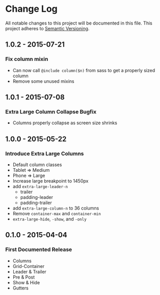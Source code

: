 # Change Log
All notable changes to this project will be documented in this file.
This project adheres to [Semantic Versioning](http://semver.org/).

## 1.0.2 - 2015-07-21
### Fix column mixin
- Can now call `@include column($n)` from sass to get a properly sized column
- Remove some unused mixins

## 1.0.1 - 2015-07-08
### Extra Large Column Collapse Bugfix
- Columns properly collapse as screen size shrinks

## 1.0.0 - 2015-05-22
### Introduce Extra Large Columns
- Default column classes
- Tablet => Medium
- Phone => Large
- Increase large breakpoint to 1450px
- add `extra-large-leader-n`
	- trailer
	- padding-leader
	- padding-trailer
- add `extra-large-column-n` to 36 columns
- Remove `container-max` and `container-min`
- `extra-large-hide`, `-show`, and `-only`

## 0.1.0 - 2015-04-04
### First Documented Release
- Columns
- Grid-Container
- Leader & Trailer
- Pre & Post
- Show & Hide
- Gutters
